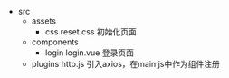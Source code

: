 - src
    - assets
        - css
            reset.css 初始化页面
    - components
        - login
            login.vue 登录页面
    - plugins
        http.js 引入axios，在main.js中作为组件注册